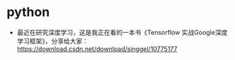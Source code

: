 # python

* 最近在研究深度学习，这是我正在看的一本书《Tensorflow 实战Google深度学习框架》，分享给大家：https://download.csdn.net/download/singgel/10775177